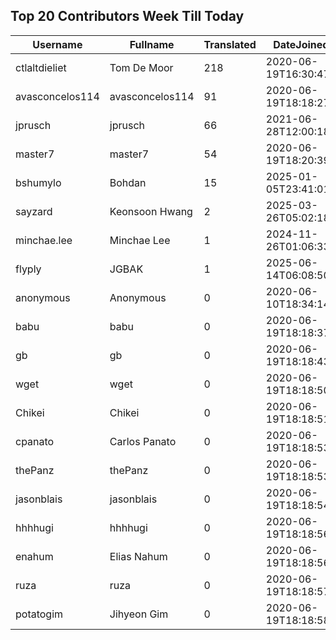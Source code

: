 ## Top 20 Contributors Week Till Today ##
|Username|Fullname|Translated|DateJoined|Language|
|--------|--------|----------|----------|-------|
|ctlaltdieliet|Tom De Moor|218|2020-06-19T16:30:47Z|nl|
|avasconcelos114|avasconcelos114|91|2020-06-19T18:18:27Z|ko|
|jprusch|jprusch|66|2021-06-28T12:00:18.|de|
|master7|master7|54|2020-06-19T18:20:39.|pl|
|bshumylo|Bohdan|15|2025-01-05T23:41:01.||
|sayzard|Keonsoon Hwang|2|2025-03-26T05:02:18.||
|minchae.lee|Minchae Lee|1|2024-11-26T01:06:33.|ko|
|flyply|JGBAK|1|2025-06-14T06:08:50.||
|anonymous|Anonymous|0|2020-06-10T18:34:14.||
|babu|babu|0|2020-06-19T18:18:37.||
|gb|gb|0|2020-06-19T18:18:43.||
|wget|wget|0|2020-06-19T18:18:50Z|ro|
|Chikei|Chikei|0|2020-06-19T18:18:51Z|zh_Hant|
|cpanato|Carlos Panato|0|2020-06-19T18:18:53Z||
|thePanz|thePanz|0|2020-06-19T18:18:53Z||
|jasonblais|jasonblais|0|2020-06-19T18:18:54Z||
|hhhhugi|hhhhugi|0|2020-06-19T18:18:56.||
|enahum|Elias  Nahum|0|2020-06-19T18:18:56Z|es|
|ruza|ruza|0|2020-06-19T18:18:57.||
|potatogim|Jihyeon Gim|0|2020-06-19T18:18:58.|ko|
